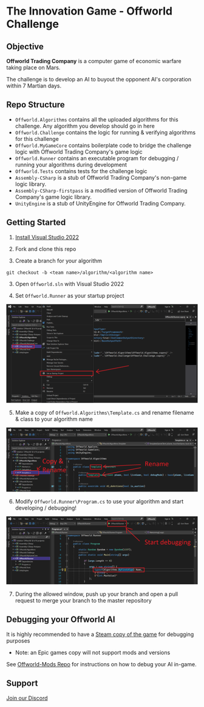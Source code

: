 # The Innovation Game - Offworld Challenge

## Objective
**Offworld Trading Company** is a computer game of economic warfare taking place on Mars. 

The challenge is to develop an AI to buyout the opponent AI's corporation within 7 Martian days.

## Repo Structure

* `Offworld.Algorithms` contains all the uploaded algorithms for this challenge. Any algorithm you develop should go in here
* `Offworld.Challenge` contains the logic for running & verifying algorithms for this challenge
* `Offworld.MyGameCore` contains boilerplate code to bridge the challenge logic with Offworld Trading Company's game logic
* `Offworld.Runner` contains an executable program for debugging / running your algorithms during development
* `Offworld.Tests` contains tests for the challenge logic 
* `Assembly-CSharp` is a stub of Offworld Trading Company's non-game logic library.
* `Assembly-CSharp-firstpass` is a modified version of Offworld Trading Company's game logic library.
* `UnityEngine` is a stub of UnityEngine for Offworld Trading Company.

## Getting Started

1. [Install Visual Studio 2022](https://visualstudio.microsoft.com/vs/)

2. Fork and clone this repo

3. Create a branch for your algorithm
```
git checkout -b <team name>/algorithm/<algorithm name>
```

3. Open `Offworld.sln` with Visual Studio 2022

4. Set `Offworld.Runner` as your startup project

![](assets/set-startup-project.png)

5. Make a copy of `Offworld.Algorithms\Template.cs` and rename filename & class to your algorithm name

![](assets/my-first-algo.png)

6. Modify `Offworld.Runner\Program.cs` to use your algorithm and start developing / debugging!

![](assets/start-debugging.png)

7. During the allowed window, push up your branch and open a pull request to merge your branch to the master repository 

## Debugging your Offworld AI

It is highly recommended to have a [Steam copy of the game](https://store.steampowered.com/app/271240/Offworld_Trading_Company/) for debugging purposes
   * Note: an Epic games copy will not support mods and versions

See [Offworld-Mods Repo](https://github.com/the-innovation-game/offworld-mods) for instructions on how to debug your AI in-game.


## Support
[Join our Discord](http://discord.the-innovation-game.com)
